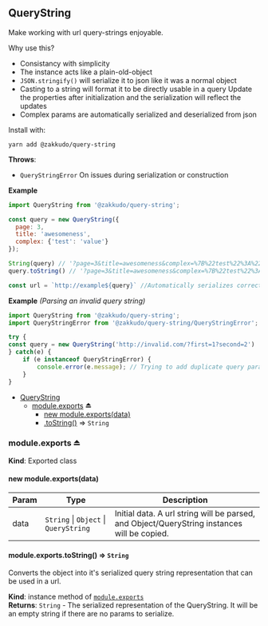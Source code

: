 <a name="module_QueryString"></a>

## QueryString
Make working with url query-strings enjoyable.

Why use this?

- Consistancy with simplicity
- The instance acts like a plain-old-object
- `JSON.stringify()` will serialize it to json like it was a normal object
- Casting to a string will format it to be directly usable in a query
  Update the properties after initialization and the serialization will reflect the updates
- Complex params are automatically serialized and deserialized from json

Install with:

```console
yarn add @zakkudo/query-string
```

**Throws**:

- <code>QueryStringError</code> On issues during serialization or construction

**Example**  
```js
import QueryString from '@zakkudo/query-string';

const query = new QueryString({
  page: 3,
  title: 'awesomeness',
  complex: {'test': 'value'}
});

String(query) // '?page=3&title=awesomeness&complex=%7B%22test%22%3A%22value%22%7D&'
query.toString() // '?page=3&title=awesomeness&complex=%7B%22test%22%3A%22value%22%7D&'

const url = `http://example${query}` //Automatically serializes correctly
```
**Example** *(Parsing an invalid query string)*  
```js
import QueryString from '@zakkudo/query-string';
import QueryStringError from '@zakkudo/query-string/QueryStringError';

try {
const query = new QueryString('http://invalid.com/?first=1?second=2')
} catch(e) {
    if (e instanceof QueryStringError) {
        console.error(e.message); // Trying to add duplicate query param when already exists
    }
}
```

* [QueryString](#module_QueryString)
    * [module.exports](#exp_module_QueryString--module.exports) ⏏
        * [new module.exports(data)](#new_module_QueryString--module.exports_new)
        * [.toString()](#module_QueryString--module.exports+toString) ⇒ <code>String</code>

<a name="exp_module_QueryString--module.exports"></a>

### module.exports ⏏
**Kind**: Exported class  
<a name="new_module_QueryString--module.exports_new"></a>

#### new module.exports(data)

| Param | Type | Description |
| --- | --- | --- |
| data | <code>String</code> \| <code>Object</code> \| <code>QueryString</code> | Initial data.  A url string will be parsed, and Object/QueryString instances will be copied. |

<a name="module_QueryString--module.exports+toString"></a>

#### module.exports.toString() ⇒ <code>String</code>
Converts the object into it's serialized query string representation
that can be used in a url.

**Kind**: instance method of [<code>module.exports</code>](#exp_module_QueryString--module.exports)  
**Returns**: <code>String</code> - The serialized representation of the QueryString.  It
will be an empty string if there are no params to serialize.  
